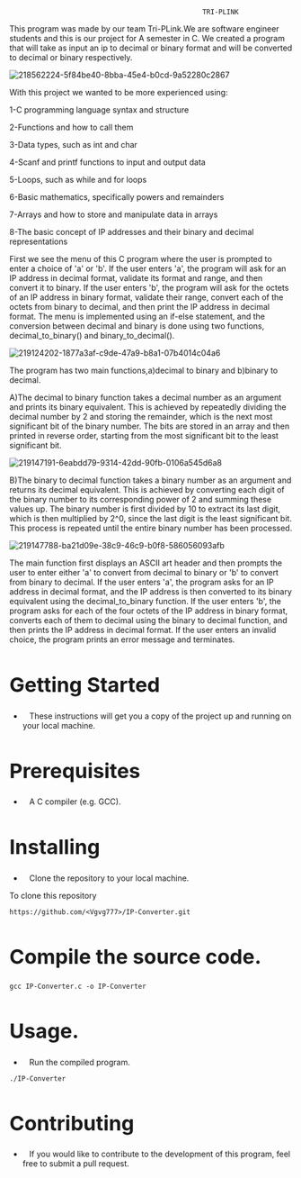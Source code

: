                                                     TRI-PLINK

This program was made by our team Tri-PLink.We are software engineer students and this is our project for A semester in C.
We created a program that will take as input an ip to decimal or binary format and will be converted to decimal or binary
respectively.

![218562224-5f84be40-8bba-45e4-b0cd-9a52280c2867](https://user-images.githubusercontent.com/116751641/219417315-33b12c44-3a79-495f-91e1-2b45237448a1.png)




With this project we wanted to be more experienced using:

1-C programming language syntax and structure

2-Functions and how to call them

3-Data types, such as int and char

4-Scanf and printf functions to input and output data

5-Loops, such as while and for loops

6-Basic mathematics, specifically powers and remainders

7-Arrays and how to store and manipulate data in arrays

8-The basic concept of IP addresses and their binary and decimal representations

First we see the menu of this C program where the user is prompted to enter a choice of 'a' or 'b'. If the user enters 'a', the program will ask for an IP address in decimal format, validate its format and range, and then convert it to binary. If the user enters 'b', the program will ask for the octets of an IP address in binary format, validate their range, convert each of the octets from binary to decimal, and then print the IP address in decimal format. The menu is implemented using an if-else statement, and the conversion between decimal and binary is done using two functions, decimal_to_binary() and binary_to_decimal().


![219124202-1877a3af-c9de-47a9-b8a1-07b4014c04a6](https://user-images.githubusercontent.com/116751641/219417454-0613f413-bad2-497f-9925-1df7099b934a.png)



The program has two main functions,a)decimal to binary  and b)binary to decimal.

A)The decimal to binary function takes a decimal number as an argument and prints its binary equivalent. This is achieved by repeatedly dividing the decimal number by 2 and storing the remainder, which is the next most significant bit of the binary number. The bits are stored in an array and then printed in reverse order, starting from the most significant bit to the least significant bit.


![219147191-6eabdd79-9314-42dd-90fb-0106a545d6a8](https://user-images.githubusercontent.com/116751641/219417510-e4e2759d-6227-4c58-90d9-b17a6b5b11f7.png)





B)The binary to decimal function takes a binary number as an argument and returns its decimal equivalent. This is achieved by converting each digit of the binary number to its corresponding power of 2 and summing these values up. The binary number is first divided by 10 to extract its last digit, which is then multiplied by 2^0, since the last digit is the least significant bit. This process is repeated until the entire binary number has been processed.


![219147788-ba21d09e-38c9-46c9-b0f8-586056093afb](https://user-images.githubusercontent.com/116751641/219417551-a2b6a11a-5690-4e64-8234-8abb6ebaceab.png)




The main function first displays an ASCII art header and then prompts the user to enter either 'a' to convert from decimal to binary or 'b' to convert from binary to decimal. If the user enters 'a', the program asks for an IP address in decimal format, and the IP address is then converted to its binary equivalent using the decimal_to_binary function. If the user enters 'b', the program asks for each of the four octets of the IP address in binary format, converts each of them to decimal using the binary to decimal function, and then prints the IP address in decimal format. If the user enters an invalid choice, the program prints an error message and terminates.


<h1 style="font-size:36px">Getting Started</h1>

- &nbsp;&nbsp;&nbsp;These instructions will get you a copy of the project up and running on your local machine.

<h1 style="font-size:36px">Prerequisites</h2>

- &nbsp;&nbsp;&nbsp;A C compiler (e.g. GCC).


<h1 style="font-size:36px">Installing</h3>

- &nbsp;&nbsp;&nbsp;Clone the repository to your local machine.

To clone this repository

```
https://github.com/<Vgvg777>/IP-Converter.git
```

<h1 style="font-size:36px">Compile the source code.</h4>

```
gcc IP-Converter.c -o IP-Converter
```

<h1 style="font-size:36px">Usage.</h5>

- &nbsp;&nbsp;&nbsp;Run the compiled program.

```
./IP-Converter
```

<h1 style="font-size:36px">Contributing</h5>

- &nbsp;&nbsp;&nbsp;If you would like to contribute to the development of this program, feel free to submit a pull request.


